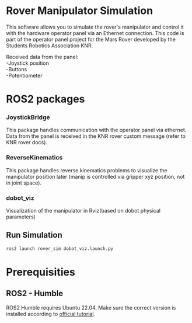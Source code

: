 # Rover Manipulator Simulation

This software allows you to simulate the rover's manipulator and control it with the hardware operator panel via an Ethernet connection.
This code is part of the operator panel project for the Mars Rover developed by the Students Robotics Association KNR.

Received data from the panel:\
-Joystick position \
-Buttons \
-Potentiometer 

# ROS2 packages

### JoystickBridge
This package handles communication with the operator panel via ethernet. Data from the panel is received in the KNR rover custom message (refer to KNR rover docs).

### ReverseKinematics
This package handles reverse kinematics problems to visualize the manipulator position later (manip is controlled via gripper xyz position, not in joint space).

### dobot_viz
Visualization of the manipulator in Rviz(based on dobot physical parameters)

## Run Simulation
````bash
ros2 launch rover_sim dobot_viz.launch.py
````

# Prerequisities

## ROS2 - Humble
ROS2 Humble requires Ubuntu 22.04. Make sure the correct version is installed according to [official tutorial](https://docs.ros.org/en/humble/Installation/Ubuntu-Install-Debians.html).
